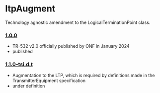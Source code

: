 # ltpAugment
Technology agnostic amendment to the LogicalTerminationPoint class.

### [1.0.0](../../tree/TR532v2_0)
- TR-532 v2.0 officially published by ONF in January 2024
- published

### [1.1.0-tsi.d.t](../../tree/tsi)
- Augmentation to the LTP, which is required by definitions made in the TransmitterEquipment specification
- under definition
